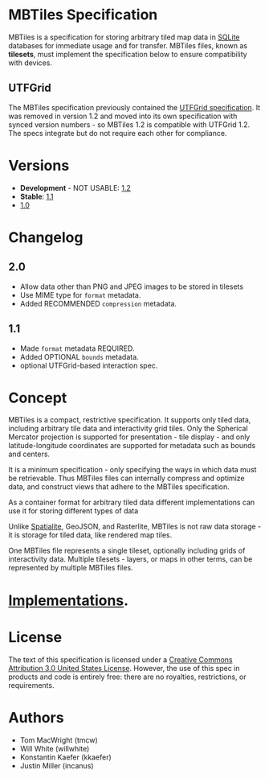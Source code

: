 # MBTiles Specification

MBTiles is a specification for storing arbitrary tiled map data in
[SQLite](http://sqlite.org/) databases for immediate usage and for transfer.
MBTiles files, known as **tilesets**, must implement the specification below
to ensure compatibility with devices.

## UTFGrid

The MBTiles specification previously contained the
[UTFGrid specification](https://github.com/mapbox/utfgrid-spec).
It was removed in version 1.2 and moved into its own specification
with synced version numbers - so MBTiles 1.2 is compatible with
UTFGrid 1.2. The specs integrate but do not require each other
for compliance.

# Versions

* **Development** - NOT USABLE: [1.2](https://github.com/mapbox/mbtiles-spec/blob/master/1.2/spec.md)
* **Stable**: [1.1](https://github.com/mapbox/mbtiles-spec/blob/master/1.1/spec.md)
* [1.0](https://github.com/mapbox/mbtiles-spec/blob/master/1.0/spec.md)

# Changelog

## 2.0

* Allow data other than PNG and JPEG images to be stored in tilesets
* Use MIME type for `format` metadata.
* Added RECOMMENDED `compression` metadata.

## 1.1

* Made `format` metadata REQUIRED.
* Added OPTIONAL `bounds` metadata.
* optional UTFGrid-based interaction spec.

# Concept

MBTiles is a compact, restrictive specification. It supports only
tiled data, including arbitrary tile data and interactivity grid tiles. Only the
Spherical Mercator projection is supported for presentation - tile display -
and only latitude-longitude coordinates are supported for metadata such
as bounds and centers.

It is a minimum specification - only specifying the ways in which data
must be retrievable. Thus MBTiles files can internally compress and optimize
data, and construct views that adhere to the MBTiles specification.

As a container format for arbitrary tiled data different implementations can
use it for storing different types of data

Unlike [Spatialite](http://www.gaia-gis.it/spatialite/), GeoJSON,
and Rasterlite, MBTiles is not raw data storage - it is storage
for tiled data, like rendered map tiles.

One MBTiles file represents a single tileset, optionally including grids
of interactivity data. Multiple tilesets - layers, or maps in other terms,
can be represented by multiple MBTiles files.

# [Implementations](https://github.com/mapbox/mbtiles-spec/wiki/Implementations).

# License

The text of this specification is licensed under a
[Creative Commons Attribution 3.0 United States License](http://creativecommons.org/licenses/by/3.0/us/).
However, the use of this spec in products and code is entirely free:
there are no royalties, restrictions, or requirements.

# Authors

* Tom MacWright (tmcw)
* Will White (willwhite)
* Konstantin Kaefer (kkaefer)
* Justin Miller (incanus)
